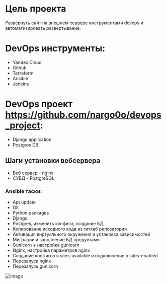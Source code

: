 # Цель проекта
Развернуть сайт на внешнем сервере инструментами devops и автоматизировать развертывание.

# DevOps инструменты:
- Yandex Cloud
- Github 
- Terraform
- Ansible
- Jenkins

# DevOps проект https://github.com/nargo0o/devops_project:
- Django application
- Postgres DB

## Шаги установки вебсервера
- Веб сервер - nginx
- СУБД - PostgreSQL

### Ansible таски:
- Apt update
- Git
- Python packages
- Django
- Postgres, изменить конфиги, создание БД 
- Копирование исходного кода из гитхаб репозитория
- Активация виртуального окружения и установка зависимостей 
- Миграции и заполнение БД продуктами
- Gunicorn + настройка gunicorn
- Nginx, настройка параметров nginx
- Создание конфигов в sites-available и подключение в sites-enabled
- Перезапуск nginx
- Перезапуск gunicorn

![image](https://user-images.githubusercontent.com/58916643/224145643-a119140d-8d64-49ca-a690-4cc2dc81aae2.png)
